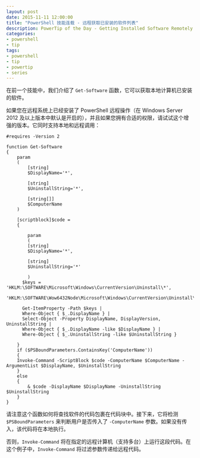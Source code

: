 ```yaml
---
layout: post
date: 2015-11-11 12:00:00
title: "PowerShell 技能连载 - 远程获取已安装的软件列表"
description: PowerTip of the Day - Getting Installed Software Remotely
categories:
- powershell
- tip
tags:
- powershell
- tip
- powertip
- series
---
```

在前一个技能中，我们介绍了 `Get-Software` 函数，它可以获取本地计算机已安装的软件。

如果您在远程系统上已经安装了 PowerShell 远程操作（在 Windows Server 2012 及以上版本中默认是开启的），并且如果您拥有合适的权限，请试试这个增强的版本。它同时支持本地和远程调用：

    #requires -Version 2

    function Get-Software
    {
        param
        (
            [string]
            $DisplayName='*',

            [string]
            $UninstallString='*',

            [string[]]
            $ComputerName
        )

        [scriptblock]$code =
        {

            param
            (
            [string]
            $DisplayName='*',

            [string]
            $UninstallString='*'

            )
          $keys = 'HKLM:\SOFTWARE\Microsoft\Windows\CurrentVersion\Uninstall\*',
           'HKLM:\SOFTWARE\Wow6432Node\Microsoft\Windows\CurrentVersion\Uninstall\*'

          Get-ItemProperty -Path $keys |
          Where-Object { $_.DisplayName } |
          Select-Object -Property DisplayName, DisplayVersion, UninstallString |
          Where-Object { $_.DisplayName -like $DisplayName } |
          Where-Object { $_.UninstallString -like $UninstallString }

        }
        if ($PSBoundParameters.ContainsKey('ComputerName'))
        {
        Invoke-Command -ScriptBlock $code -ComputerName $ComputerName -ArgumentList $DisplayName, $UninstallString
        }
        else
        {
            & $code -DisplayName $DisplayName -UninstallString $UninstallString
        }
    }

请注意这个函数如何将查找软件的代码包裹在代码块中。接下来，它将检测 `$PSBoundParameters` 来判断用户是否传入了 `-ComputerName` 参数。如果没有传入，该代码将在本地执行。

否则，`Invoke-Command` 将在指定的远程计算机（支持多台）上运行这段代码。在这个例子中，`Invoke-Command` 将过滤参数传递给远程代码。

<!--本文国际来源：[Getting Installed Software Remotely](http://community.idera.com/powershell/powertips/b/tips/posts/getting-installed-software-remotely)-->
